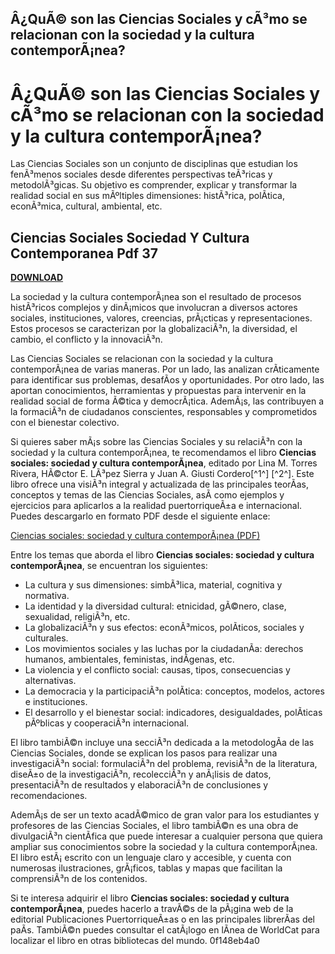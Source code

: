 ## Â¿QuÃ© son las Ciencias Sociales y cÃ³mo se relacionan con la sociedad y la cultura contemporÃ¡nea?

  
# Â¿QuÃ© son las Ciencias Sociales y cÃ³mo se relacionan con la sociedad y la cultura contemporÃ¡nea?
  
Las Ciencias Sociales son un conjunto de disciplinas que estudian los fenÃ³menos sociales desde diferentes perspectivas teÃ³ricas y metodolÃ³gicas. Su objetivo es comprender, explicar y transformar la realidad social en sus mÃºltiples dimensiones: histÃ³rica, polÃ­tica, econÃ³mica, cultural, ambiental, etc.
 
## Ciencias Sociales Sociedad Y Cultura Contemporanea Pdf 37


[**DOWNLOAD**](https://www.google.com/url?q=https%3A%2F%2Ftiurll.com%2F2tKSFX&sa=D&sntz=1&usg=AOvVaw3Q3CuPVP5XbaD7Spek1nNz)

  
La sociedad y la cultura contemporÃ¡nea son el resultado de procesos histÃ³ricos complejos y dinÃ¡micos que involucran a diversos actores sociales, instituciones, valores, creencias, prÃ¡cticas y representaciones. Estos procesos se caracterizan por la globalizaciÃ³n, la diversidad, el cambio, el conflicto y la innovaciÃ³n.
  
Las Ciencias Sociales se relacionan con la sociedad y la cultura contemporÃ¡nea de varias maneras. Por un lado, las analizan crÃ­ticamente para identificar sus problemas, desafÃ­os y oportunidades. Por otro lado, las aportan conocimientos, herramientas y propuestas para intervenir en la realidad social de forma Ã©tica y democrÃ¡tica. AdemÃ¡s, las contribuyen a la formaciÃ³n de ciudadanos conscientes, responsables y comprometidos con el bienestar colectivo.
  
Si quieres saber mÃ¡s sobre las Ciencias Sociales y su relaciÃ³n con la sociedad y la cultura contemporÃ¡nea, te recomendamos el libro **Ciencias sociales: sociedad y cultura contemporÃ¡nea**, editado por Lina M. Torres Rivera, HÃ©ctor E. LÃ³pez Sierra y Juan A. Giusti Cordero[^1^] [^2^]. Este libro ofrece una visiÃ³n integral y actualizada de las principales teorÃ­as, conceptos y temas de las Ciencias Sociales, asÃ­ como ejemplos y ejercicios para aplicarlos a la realidad puertorriqueÃ±a e internacional. Puedes descargarlo en formato PDF desde el siguiente enlace:
  
[Ciencias sociales: sociedad y cultura contemporÃ¡nea (PDF)](https://www.worldcat.org/title/Ciencias-sociales-:-sociedad-y-cultura-contemporanea/oclc/1089482383)
  
Entre los temas que aborda el libro **Ciencias sociales: sociedad y cultura contemporÃ¡nea**, se encuentran los siguientes:
  
- La cultura y sus dimensiones: simbÃ³lica, material, cognitiva y normativa.
- La identidad y la diversidad cultural: etnicidad, gÃ©nero, clase, sexualidad, religiÃ³n, etc.
- La globalizaciÃ³n y sus efectos: econÃ³micos, polÃ­ticos, sociales y culturales.
- Los movimientos sociales y las luchas por la ciudadanÃ­a: derechos humanos, ambientales, feministas, indÃ­genas, etc.
- La violencia y el conflicto social: causas, tipos, consecuencias y alternativas.
- La democracia y la participaciÃ³n polÃ­tica: conceptos, modelos, actores e instituciones.
- El desarrollo y el bienestar social: indicadores, desigualdades, polÃ­ticas pÃºblicas y cooperaciÃ³n internacional.

El libro tambiÃ©n incluye una secciÃ³n dedicada a la metodologÃ­a de las Ciencias Sociales, donde se explican los pasos para realizar una investigaciÃ³n social: formulaciÃ³n del problema, revisiÃ³n de la literatura, diseÃ±o de la investigaciÃ³n, recolecciÃ³n y anÃ¡lisis de datos, presentaciÃ³n de resultados y elaboraciÃ³n de conclusiones y recomendaciones.
  
AdemÃ¡s de ser un texto acadÃ©mico de gran valor para los estudiantes y profesores de las Ciencias Sociales, el libro tambiÃ©n es una obra de divulgaciÃ³n cientÃ­fica que puede interesar a cualquier persona que quiera ampliar sus conocimientos sobre la sociedad y la cultura contemporÃ¡nea. El libro estÃ¡ escrito con un lenguaje claro y accesible, y cuenta con numerosas ilustraciones, grÃ¡ficos, tablas y mapas que facilitan la comprensiÃ³n de los contenidos.
  
Si te interesa adquirir el libro **Ciencias sociales: sociedad y cultura contemporÃ¡nea**, puedes hacerlo a travÃ©s de la pÃ¡gina web de la editorial Publicaciones PuertorriqueÃ±as o en las principales librerÃ­as del paÃ­s. TambiÃ©n puedes consultar el catÃ¡logo en lÃ­nea de WorldCat para localizar el libro en otras bibliotecas del mundo.
 0f148eb4a0
